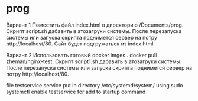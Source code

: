# prog
Вариант 1
Поместить файл index.html в директорию /Documents/prog.
Скрипт script.sh дабавить в атозагруки системы.
После перезапуска системы или запуска скрипта поднимется сервер на потру http://localhost/80. 
Сайт будет подгружаться из index.html.


Вариант 2 
Использовать готовый docker imges .
  docker pull zheman/nginx-test.
Скрипт script1.sh дабавить в атозагруки системы.
После перезапуска системы или запуска скрипта поднимется сервер на потру http://localhost/80.


 file testservice.service put in directory /etc/systemd/system/
 using sudo systemctl enable testservice for add to startup command
